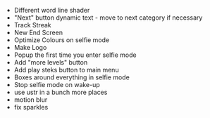 - Different word line shader
- "Next" button dynamic text - move to next category if necessary
- Track Streak
- New End Screen
- Optimize Colours on selfie mode
- Make Logo
- Popup the first time you enter selfie mode
- Add "more levels" button
- Add play steks button to main menu
- Boxes around everything in selfie mode
- Stop selfie mode on wake-up
- use ustr in a bunch more places
- motion blur
- fix sparkles